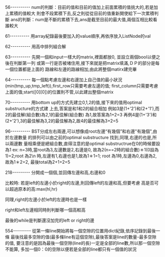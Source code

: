 
56----------
num的判斷：目前的值和目前的值加上前面累積的值挑大的,若是加上累積的值較大
則會不段累積下去,反之則從從目前的值重新開使給下一次累積判斷
ans的判斷：num是不斷的累積下去,ans是截至目前的最大值,兩個互相比較看誰較大

61----------
用array紀錄最後要加入的value順序,再依序放入ListNode的val

62----------
用高中排列組合解

63----------
先開一個和input一樣大的matrix,裡面都放0, 並設立兩個bool以便之後在判斷第一列
或第一行是否被堵住用,接下來就是把matrix填滿,ＤＰ的部分是每一個位置都是上面的
路線和左邊的路線相加,由此將整個matirx建完畢

64----------
每一個點考慮左邊和右邊加上自己值的最小狀況(min(tmp_up,tmp_left)),first_row只需要考慮左邊的值;
first_column只需要考慮上面的值;start([0][0])的位置則不管,以此建出整個matrix


70----------
用bottom up的方式先建立0,1,2的值,接下來的值用optimal substructure的方式建
上去,答案是和1和2的組合相加
例如3是(1+'2')和(2+'1'),而2的最佳解(組合數)為2,1的最佳解(組合數)
為1,故答案為1+2=3
再例4是(1+'3')和(2+'2'),3的最佳解為3,2的最佳解為2,故4的最佳解為3+2=5

96----------
BST分成左右兩邊,可以想像成root左邊“有幾個”和右邊"有幾個",由於左邊數量
的排列可以由之前的optimal substructure 找到,同理,右邊的也是,所以兩邊數
量相乘便是總組合數,直得注意的是optimal substructrue在0的時候要設為1
ex:
n=3時,當root為3,左邊數是2,右邊是0, 故為2(n==2時的組合數)＊1(0設為1)=2;root 為2\n
時,左邊有1,右邊也是1,故為1＊1=1; root 為1時,左邊為0,右邊為2,故為1＊2=2,
最後total為2+1+2=5


218---------
分開成一個個,並回傳左邊和高,右邊和0

比較時:
若是left的左邊小於right的左邊,則回傳left的左邊和高,但要考慮
高是否可以超過原本的高:max(hl,hr)

同理,right的左邊小於left的左邊時也是一樣

right和left左邊相同時則判斷哪一個高較高

最後的while是判斷還沒加完的left or right的邊

554---------
從第一條line開始將每一個空隙的位置用dict紀錄,依序記錄到最後一條
最後找最多空隙的值(最多條line有這個空隙),最後答案是line的數量-最多空隙的值,
要注意的是因為最後一個空隙(line的長)一定是全部的line數,所以那一個空隙不能算,
多加一個0：0的空隙以便若是全部的line都只有一個值的狀況
